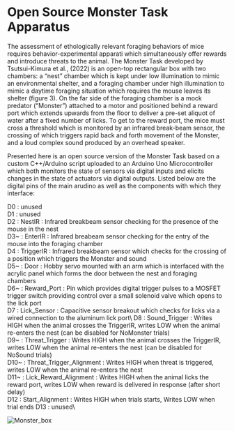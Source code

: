 # Open Source Monster Task Apparatus

The assessment of ethologically relevant foraging behaviors of mice requires behavior-experimental apparati which simultaneously offer rewards and introduce threats to the animal.  The Monster Task developed by Tsutsui-Kimura et al., (2022) is an open-top rectangular box with two chambers: a “nest” chamber which is kept under low illumination to mimic an environmental shelter, and a foraging chamber under high illumination to mimic a daytime foraging situation which requires the mouse leaves its shelter (figure 3). On the far side of the foraging chamber is a mock predator (“Monster”) attached to a motor and positioned behind a reward port which extends upwards from the floor to deliver a pre-set aliquot of water after a fixed number of licks. To get to the reward port, the mice must cross a threshold which is monitored by an infrared break-beam sensor, the crossing of which triggers rapid back and forth movement of the Monster, and a loud complex sound produced by an overhead speaker.    

Presented here is an open source version of the Monster Task based on a custom C++/Arduino script uploaded to an Arduino Uno Microcontroller which both monitors the state of sensors via digital inputs and elicits changes in the state of actuators via digital outputs.  Listed below are the digital pins of the main arudino as well as the components with which they interface:

D0   : unused\
D1   : unused\
D2   : NestIR : Infrared breakbeam sensor checking for the presence of the mouse in the nest\
D3~  : EnterIR : Infrared breabeam sensor checking for the entry of the mouse into the foraging chamber\
D4   : TriggerIR : Infrared breakbeam sensor which checks for the crossing of a position which triggers the Monster and sound\
D5~  : Door : Hobby servo mounted with an arm which is interfaced with the acrylic panel which forms the door between the nest and foraging chambers\
D6~  : Reward_Port : Pin which provides digital trigger pulses to a MOSFET trigger switch providing control over a small solenoid valve which opens to the lick port\
D7   : Lick_Sensor : Capacitive sensor breakout which checks for licks via a wired connection to the aluminum lick port\ 
D8   : Sound_Trigger : Writes HIGH when the animal crosses the TriggerIR, writes LOW when the animal re-enters the nest (can be disabled for NoMonster trials)\
D9~  : Threat_Trigger : Writes HIGH when the animal crosses the TriggerIR, writes LOW when the animal re-enters the nest (can be disabled for NoSound trials)\
D10~ : Threat_Trigger_Alignment : Writes HIGH when threat is triggered, writes LOW when the animal re-enters the nest\
D11~ : Lick_Reward_Alignment : Writes HIGH when the animal licks the reward port, writes LOW when reward is delivered in response (after short delay)\
D12  : Start_Alignment : Writes HIGH when trials starts, Writes LOW when trial ends
D13  : unused\

![Monster_box](https://user-images.githubusercontent.com/105831652/233440444-31a570cd-8833-4d27-8929-179d749f7888.jpg)
